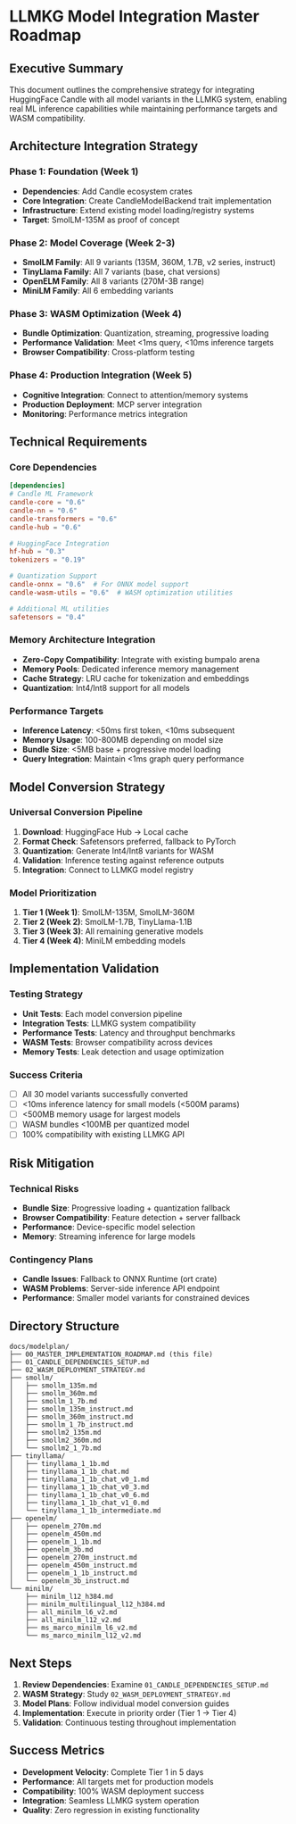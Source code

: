 # LLMKG Model Integration Master Roadmap

## Executive Summary

This document outlines the comprehensive strategy for integrating HuggingFace Candle with all model variants in the LLMKG system, enabling real ML inference capabilities while maintaining performance targets and WASM compatibility.

## Architecture Integration Strategy

### Phase 1: Foundation (Week 1)
- **Dependencies**: Add Candle ecosystem crates
- **Core Integration**: Create CandleModelBackend trait implementation
- **Infrastructure**: Extend existing model loading/registry systems
- **Target**: SmolLM-135M as proof of concept

### Phase 2: Model Coverage (Week 2-3)
- **SmolLM Family**: All 9 variants (135M, 360M, 1.7B, v2 series, instruct)
- **TinyLlama Family**: All 7 variants (base, chat versions)
- **OpenELM Family**: All 8 variants (270M-3B range)
- **MiniLM Family**: All 6 embedding variants

### Phase 3: WASM Optimization (Week 4)
- **Bundle Optimization**: Quantization, streaming, progressive loading
- **Performance Validation**: Meet <1ms query, <10ms inference targets
- **Browser Compatibility**: Cross-platform testing

### Phase 4: Production Integration (Week 5)
- **Cognitive Integration**: Connect to attention/memory systems
- **Production Deployment**: MCP server integration
- **Monitoring**: Performance metrics integration

## Technical Requirements

### Core Dependencies
```toml
[dependencies]
# Candle ML Framework
candle-core = "0.6"
candle-nn = "0.6"
candle-transformers = "0.6"
candle-hub = "0.6"

# HuggingFace Integration
hf-hub = "0.3"
tokenizers = "0.19"

# Quantization Support
candle-onnx = "0.6"  # For ONNX model support
candle-wasm-utils = "0.6"  # WASM optimization utilities

# Additional ML utilities
safetensors = "0.4"
```

### Memory Architecture Integration
- **Zero-Copy Compatibility**: Integrate with existing bumpalo arena
- **Memory Pools**: Dedicated inference memory management
- **Cache Strategy**: LRU cache for tokenization and embeddings
- **Quantization**: Int4/Int8 support for all models

### Performance Targets
- **Inference Latency**: <50ms first token, <10ms subsequent
- **Memory Usage**: 100-800MB depending on model size
- **Bundle Size**: <5MB base + progressive model loading
- **Query Integration**: Maintain <1ms graph query performance

## Model Conversion Strategy

### Universal Conversion Pipeline
1. **Download**: HuggingFace Hub → Local cache
2. **Format Check**: Safetensors preferred, fallback to PyTorch
3. **Quantization**: Generate Int4/Int8 variants for WASM
4. **Validation**: Inference testing against reference outputs
5. **Integration**: Connect to LLMKG model registry

### Model Prioritization
1. **Tier 1 (Week 1)**: SmolLM-135M, SmolLM-360M
2. **Tier 2 (Week 2)**: SmolLM-1.7B, TinyLlama-1.1B
3. **Tier 3 (Week 3)**: All remaining generative models
4. **Tier 4 (Week 4)**: MiniLM embedding models

## Implementation Validation

### Testing Strategy
- **Unit Tests**: Each model conversion pipeline
- **Integration Tests**: LLMKG system compatibility  
- **Performance Tests**: Latency and throughput benchmarks
- **WASM Tests**: Browser compatibility across devices
- **Memory Tests**: Leak detection and usage optimization

### Success Criteria
- [ ] All 30 model variants successfully converted
- [ ] <10ms inference latency for small models (<500M params)
- [ ] <500MB memory usage for largest models
- [ ] WASM bundles <100MB per quantized model
- [ ] 100% compatibility with existing LLMKG API

## Risk Mitigation

### Technical Risks
- **Bundle Size**: Progressive loading + quantization fallback
- **Browser Compatibility**: Feature detection + server fallback
- **Performance**: Device-specific model selection
- **Memory**: Streaming inference for large models

### Contingency Plans
- **Candle Issues**: Fallback to ONNX Runtime (ort crate)
- **WASM Problems**: Server-side inference API endpoint
- **Performance**: Smaller model variants for constrained devices

## Directory Structure
```
docs/modelplan/
├── 00_MASTER_IMPLEMENTATION_ROADMAP.md (this file)
├── 01_CANDLE_DEPENDENCIES_SETUP.md
├── 02_WASM_DEPLOYMENT_STRATEGY.md
├── smollm/
│   ├── smollm_135m.md
│   ├── smollm_360m.md
│   ├── smollm_1_7b.md
│   ├── smollm_135m_instruct.md
│   ├── smollm_360m_instruct.md
│   ├── smollm_1_7b_instruct.md
│   ├── smollm2_135m.md
│   ├── smollm2_360m.md
│   └── smollm2_1_7b.md
├── tinyllama/
│   ├── tinyllama_1_1b.md
│   ├── tinyllama_1_1b_chat.md
│   ├── tinyllama_1_1b_chat_v0_1.md
│   ├── tinyllama_1_1b_chat_v0_3.md
│   ├── tinyllama_1_1b_chat_v0_6.md
│   ├── tinyllama_1_1b_chat_v1_0.md
│   └── tinyllama_1_1b_intermediate.md
├── openelm/
│   ├── openelm_270m.md
│   ├── openelm_450m.md
│   ├── openelm_1_1b.md
│   ├── openelm_3b.md
│   ├── openelm_270m_instruct.md
│   ├── openelm_450m_instruct.md
│   ├── openelm_1_1b_instruct.md
│   └── openelm_3b_instruct.md
└── minilm/
    ├── minilm_l12_h384.md
    ├── minilm_multilingual_l12_h384.md
    ├── all_minilm_l6_v2.md
    ├── all_minilm_l12_v2.md
    ├── ms_marco_minilm_l6_v2.md
    └── ms_marco_minilm_l12_v2.md
```

## Next Steps

1. **Review Dependencies**: Examine `01_CANDLE_DEPENDENCIES_SETUP.md`
2. **WASM Strategy**: Study `02_WASM_DEPLOYMENT_STRATEGY.md` 
3. **Model Plans**: Follow individual model conversion guides
4. **Implementation**: Execute in priority order (Tier 1 → Tier 4)
5. **Validation**: Continuous testing throughout implementation

## Success Metrics

- **Development Velocity**: Complete Tier 1 in 5 days
- **Performance**: All targets met for production models
- **Compatibility**: 100% WASM deployment success
- **Integration**: Seamless LLMKG system operation
- **Quality**: Zero regression in existing functionality